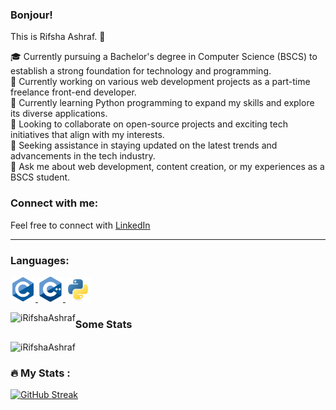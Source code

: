 ### Bonjour! <br/>
This is Rifsha Ashraf. 👋

<!--
**iRifshaAshraf/iRIfshaAshraf** is a ✨ _special_ ✨ repository because its `README.md` (this file) appears on your GitHub profile.  

Here are some ideas to get you started:
-->

🎓 Currently pursuing a Bachelor's degree in Computer Science (BSCS) to establish a strong foundation for technology and programming. <br/>
🔭 Currently working on various web development projects as a part-time freelance front-end developer. <br/>
🌱 Currently learning Python programming to expand my skills and explore its diverse applications. <br/>
👯 Looking to collaborate on open-source projects and exciting tech initiatives that align with my interests. <br/>
🤔 Seeking assistance in staying updated on the latest trends and advancements in the tech industry. <br/>
💬 Ask me about web development, content creation, or my experiences as a BSCS student. <br/>

<h3>Connect with me:</h3>

Feel free to connect with <a href="https://www.linkedin.com/in/rifshaashraf/">LinkedIn</a>
<!--me via [![Linkedin Badge](https://img.shields.io/badge/-Rifsha-blue?style=flat&logo=Linkedin&logoColor=white)]([your-linkedin-url](https://www.linkedin.com/in/rifshaashraf/)).-->


---

<!-- ### :fire: My Stats :
[![GitHub Streak](http://github-readme-streak-stats.herokuapp.com?user=iRifshaAshraf)](https://git.io/streak-stats)-->

</p>
<h3>Languages:</h3>
<p align="left"> 
  <a href="https://www.cprogramming.com/" target="_blank" rel="noreferrer"> <img src="https://raw.githubusercontent.com/devicons/devicon/master/icons/c/c-original.svg" alt="c" width="40" height="40"/> </a> 
  <a href="https://www.w3schools.com/cpp/" target="_blank" rel="noreferrer"> <img src="https://raw.githubusercontent.com/devicons/devicon/master/icons/cplusplus/cplusplus-original.svg" alt="cplusplus" width="40" height="40"/> </a>  
  <a href="https://www.python.org" target="_blank" rel="noreferrer"> <img src="https://raw.githubusercontent.com/devicons/devicon/master/icons/python/python-original.svg" alt="python" width="40" height="40"/> </a> 
</p>

<p><img align="left" src="https://github-readme-stats.vercel.app/api/top-langs?username=iRifshaAshraf&show_icons=true&locale=en&layout=compact&bg_color=000000&text_color=FFFFFF" alt="iRifshaAshraf" /></p>


<h3>Some Stats</h3>
<p><img align="center" src="https://github-readme-stats.vercel.app/api?username=iRifshaAshraf&show_icons=true&locale=en&bg_color=000000&text_color=FFFFFF" alt="iRifshaAshraf" /></p>

### :fire: My Stats :
[![GitHub Streak](http://github-readme-streak-stats.herokuapp.com?user=iRifshaAshraf&theme=dark)](https://git.io/streak-stats)

